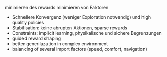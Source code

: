 minimieren des rewards
minimieren von Faktoren


- Schnellere Konvergenz (weniger Exploration notwendig) und high quality policies 
- Stabilisation: keine abrupten Aktionen, sparse rewards
- Constraints: implicit learning, physikalische und sichere Begrenzungen
- guided reward shaping
- better generilazation in complex environment
- balancing of several import factors (speed, comfort, navigation)